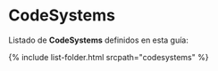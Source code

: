 

# CodeSystems
Listado de **CodeSystems** definidos en esta guía:

{% include list-folder.html srcpath="codesystems" %}


